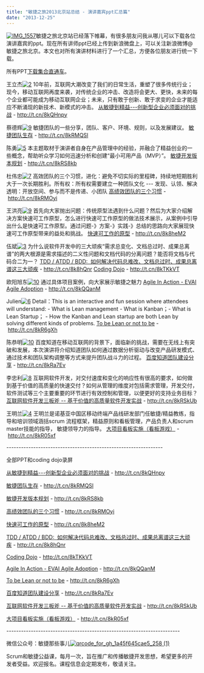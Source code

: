 ```yaml
---
title: "敏捷之旅2013北京站总结 - 演讲嘉宾ppt汇总篇"
date: "2013-12-25"
---
```


[![IMG_1557](http://bobjiang.com/wp-content/uploads/2013/12/IMG_1557.jpg)](http://bobjiang.com/wp-content/uploads/2013/12/IMG_1557.jpg)敏捷之旅北京站已经落下帷幕，有很多朋友问我从哪儿可以下载各位演讲嘉宾的ppt。现在所有讲师ppt已经上传到新浪微盘上，可以关注新浪微博@敏捷之旅北京。本文也对所有演讲材料进行了一个汇总，方便各位朋友进行统一下载。

所有PPT[下载集合直通车](#all_slides)。

王立杰[![2](http://bobjiang.com/wp-content/uploads/2013/12/2-150x150.png)](http://bobjiang.com/wp-content/uploads/2013/12/2.png) 10年前，互联网大潮改变了我们的日常生活，重塑了很多传统行业；现今，移动互联网再度来袭，对传统企业的冲击、改造将会更大、更快，未来的每个企业都可能成为移动互联网企业；未来，只有敢于创新、敢于求变的企业才能适应不断涌现的新技术、新模式的冲击。 [从敏捷到精益---创新型企业必须面对的挑战](http://t.cn/8kQHnpy) - http://t.cn/8kQHnpy

蔡德辉[![9](http://bobjiang.com/wp-content/uploads/2013/12/9-150x150.png)](http://bobjiang.com/wp-content/uploads/2013/12/9.png) 敏捷团队的一些分享，团队、客户、环境、规则，以及发展建议。 [敏捷团队生存](http://t.cn/8kRMQSl ) - http://t.cn/8kRMQSl

陈勇[![5](http://bobjiang.com/wp-content/uploads/2013/12/5-150x150.jpg)](http://bobjiang.com/wp-content/uploads/2013/12/5.jpg) 本主题取材于演讲者自身在产品管理中的经验，并融合了精益创业的一些概念，帮助听众学习如何迅速分析和创建“最小可用产品（MVP）”。 [敏捷开发版本规划](http://t.cn/8kRS8kb) - http://t.cn/8kRS8kb

杜伟忠[![7](http://bobjiang.com/wp-content/uploads/2013/12/7.png)](http://bobjiang.com/wp-content/uploads/2013/12/7.png) 高效团队的三个习惯，进化：避免不切实际的里程碑，持续地短期胜利大于一次长期胜利。所有权：所有权需要建立一种团队文化 --- 发现、认领、解决 透明：开放空间、参与而不是传递、小团队 [高绩效团队的三个习惯](http://t.cn/8kRMOyi) - http://t.cn/8kRMOyi

王洪亮[![9](http://bobjiang.com/wp-content/uploads/2013/12/9-150x150.jpg)](http://bobjiang.com/wp-content/uploads/2013/12/9.jpg) 首先向大家抛出问题：传统原型法遇到什么问题？然后为大家介绍解决方案快速可工作原型，怎么进行快速可工作原型的做法技术展示，从案例中引导出什么是快速可工作原型。通过问题-》方案-》实践-》总结的思路向大家展现快速可工作原型带来的益处和挑战。 [快速可工作的原型](http://t.cn/8k8heM2) - http://t.cn/8k8heM2

伍斌[![3](http://bobjiang.com/wp-content/uploads/2013/12/3-150x150.jpg)](http://bobjiang.com/wp-content/uploads/2013/12/3.jpg) 为什么说软件开发中的三大顽疾“需求总变化、文档总过时、成果总离谱”的两大根源是需求描述的二义性问题和文档代码的分离问题？能否将文档与代码合二为一？ [TDD / ATDD / BDD:  如何解决代码总难改、文档总过时、成果总离谱这三大顽疾](http://t.cn/8k8hQnr) - http://t.cn/8k8hQnr [Coding Dojo](http://t.cn/8kTKkVT) - http://t.cn/8kTKkVT

欧阳旭东[![10](http://bobjiang.com/wp-content/uploads/2013/12/10-150x150.png)](http://bobjiang.com/wp-content/uploads/2013/12/10.png) 通过具体项目案例，向大家展示敏捷之魅力 [Agile In Action - EVAI Agile Adoption](http://t.cn/8kQQanM) - http://t.cn/8kQQanM

Julien[![6](http://bobjiang.com/wp-content/uploads/2013/12/6-150x150.jpg)](http://bobjiang.com/wp-content/uploads/2013/12/6.jpg) Detail：This is an interactive and fun session where attendees will understand: - What is Lean management - What is Kanban；- What is Lean Startup； - How the Kanban and Lean startup are both Lean by solving different kinds of problems. [To be Lean or not to be](http://t.cn/8kR6gXh) - http://t.cn/8kR6gXh

陈恭明[![10](http://bobjiang.com/wp-content/uploads/2013/12/101-150x150.png)](http://bobjiang.com/wp-content/uploads/2013/12/101.png) 百度知道在移动互联网的背景下，面临新的挑战，需要在无线上有突破和发展，本次演讲将介绍知道团队如何通过数据分析驱动与改变产品研发模式、通过技术和团队架构调整等方式来提升团队战斗力的过程。 [百度知道团队建设分享](http://t.cn/8kRa7Ev) - http://t.cn/8kRa7Ev

李忠利[![8](http://bobjiang.com/wp-content/uploads/2013/12/8-150x150.png)](http://bobjiang.com/wp-content/uploads/2013/12/8.png) 互联网软件开发，对交付速度和变化的响应性有很高的要求，如何做到基于价值的高质量的快速交付？如何从管理的维度对包括需求管理，开发交付，软件测试等三个主要重要的环节进行有效控制和管理，以便更好的支持业务目标？ [互联网软件开发三板斧 -- 基于价值的高质量软件开发实战](http://t.cn/8kRSkUb) - http://t.cn/8kRSkUb

王明兰[![4](http://bobjiang.com/wp-content/uploads/2013/12/4-150x150.jpg)](http://bobjiang.com/wp-content/uploads/2013/12/4.jpg) 王明兰是诺基亚中国区移动终端产品线研发部门任敏捷/精益教练，指导和培训领域涵括scrum 流程框架，精益原则和看板管理，产品负责人和scrum master技能的指导， 敏捷领导力的指导。 [大项目看板实施（看板游戏）](http://t.cn/8kR05xf) - http://t.cn/8kR05xf

\----------------------------------------------------------------

全部PPT和coding dojo录屏

[从敏捷到精益---创新型企业必须面对的挑战](http://t.cn/8kQHnpy) - http://t.cn/8kQHnpy

[敏捷团队生存](http://t.cn/8kRMQSl ) - http://t.cn/8kRMQSl

[敏捷开发版本规划](http://t.cn/8kRS8kb) - http://t.cn/8kRS8kb

[高绩效团队的三个习惯](http://t.cn/8kRMOyi) - http://t.cn/8kRMOyi

[快速可工作的原型](http://t.cn/8k8heM2) - http://t.cn/8k8heM2

[TDD / ATDD / BDD:  如何解决代码总难改、文档总过时、成果总离谱这三大顽疾](http://t.cn/8k8hQnr) - http://t.cn/8k8hQnr

[Coding Dojo](http://t.cn/8kTKkVT) - http://t.cn/8kTKkVT

[Agile In Action - EVAI Agile Adoption](http://t.cn/8kQQanM) - http://t.cn/8kQQanM

[To be Lean or not to be](http://t.cn/8kR6gXh) - http://t.cn/8kR6gXh

[百度知道团队建设分享](http://t.cn/8kRa7Ev) - http://t.cn/8kRa7Ev

[互联网软件开发三板斧 -- 基于价值的高质量软件开发实战](http://t.cn/8kRSkUb) - http://t.cn/8kRSkUb

[大项目看板实施（看板游戏）](http://t.cn/8kR05xf) - http://t.cn/8kR05xf

\-----------------------------------------------------------------------

微信公众号：敏捷那些事儿[![qrcode_for_gh_1a45f645cae5_258 (1)](http://bobjiang.com/wp-content/uploads/2013/12/qrcode_for_gh_1a45f645cae5_258-1.jpg)](http://bobjiang.com/wp-content/uploads/2013/12/qrcode_for_gh_1a45f645cae5_258-1.jpg)

Scrum和敏捷公益课，每月一次，旨在推广和传播敏捷开发思想，希望更多的开发者受益。欢迎报名。课程信息会定期发布，敬请关注。
